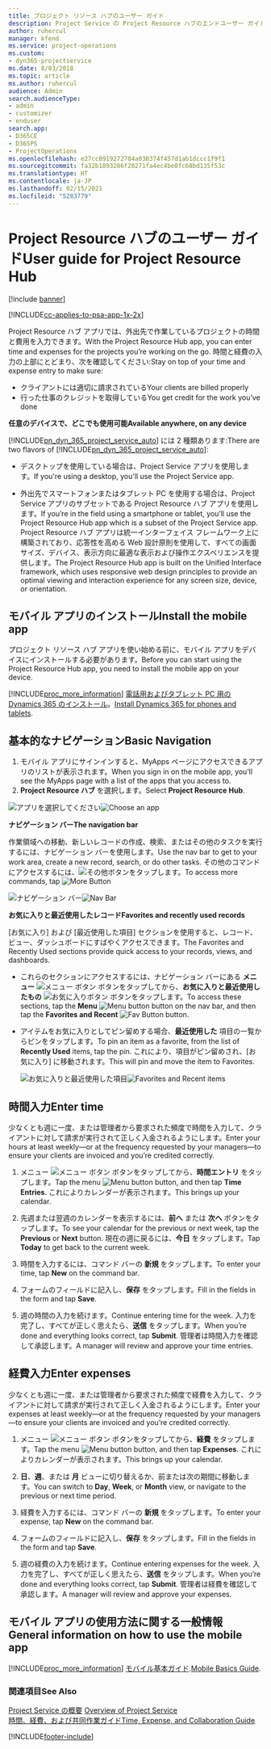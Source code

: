 ```yaml
---
title: プロジェクト リソース ハブのユーザー ガイド
description: Project Service の Project Resource ハブのエンドユーザー ガイド
author: ruhercul
manager: kfend
ms.service: project-operations
ms.custom:
- dyn365-projectservice
ms.date: 8/03/2018
ms.topic: article
ms.author: ruhercul
audience: Admin
search.audienceType:
- admin
- customizer
- enduser
search.app:
- D365CE
- D365PS
- ProjectOperations
ms.openlocfilehash: e27cc0919272784a030374f457d1ab1dccc1f9f1
ms.sourcegitcommit: fa32b1893286f20271fa4ec4be8fc68bd135f53c
ms.translationtype: HT
ms.contentlocale: ja-JP
ms.lasthandoff: 02/15/2021
ms.locfileid: "5283779"
---
```

# <a name="user-guide-for-project-resource-hub"></a><span data-ttu-id="02fee-103">Project Resource ハブのユーザー ガイド</span><span class="sxs-lookup"><span data-stu-id="02fee-103">User guide for Project Resource Hub</span></span>

[!include [banner](../includes/psa-now-project-operations.md)]

[!INCLUDE[cc-applies-to-psa-app-1x-2x](../includes/cc-applies-to-psa-app-1x-2x.md)]

<span data-ttu-id="02fee-104">Project Resource ハブ アプリでは、外出先で作業しているプロジェクトの時間と費用を入力できます。</span><span class="sxs-lookup"><span data-stu-id="02fee-104">With the Project Resource Hub app, you can enter time and expenses for the projects you’re working on the go.</span></span> <span data-ttu-id="02fee-105">時間と経費の入力の上部にとどまり、次を確認してください:</span><span class="sxs-lookup"><span data-stu-id="02fee-105">Stay on top of your time and expense entry to make sure:</span></span>

- <span data-ttu-id="02fee-106">クライアントには適切に請求されている</span><span class="sxs-lookup"><span data-stu-id="02fee-106">Your clients are billed properly</span></span>
- <span data-ttu-id="02fee-107">行った仕事のクレジットを取得している</span><span class="sxs-lookup"><span data-stu-id="02fee-107">You get credit for the work you’ve done</span></span>

<span data-ttu-id="02fee-108">**任意のデバイスで、どこでも使用可能**</span><span class="sxs-lookup"><span data-stu-id="02fee-108">**Available anywhere, on any device**</span></span>

<span data-ttu-id="02fee-109">[!INCLUDE[pn_dyn_365_project_service_auto](../includes/pn-dyn-365-project-service-auto.md)] には 2 種類あります:</span><span class="sxs-lookup"><span data-stu-id="02fee-109">There are two flavors of [!INCLUDE[pn_dyn_365_project_service_auto](../includes/pn-dyn-365-project-service-auto.md)]:</span></span> 

- <span data-ttu-id="02fee-110">デスクトップを使用している場合は、Project Service アプリを使用します。</span><span class="sxs-lookup"><span data-stu-id="02fee-110">If you're using a desktop, you'll use the Project Service app.</span></span> 

- <span data-ttu-id="02fee-111">外出先でスマートフォンまたはタブレット PC を使用する場合は、Project Service アプリのサブセットである Project Resource ハブ アプリを使用します。</span><span class="sxs-lookup"><span data-stu-id="02fee-111">If you’re in the field using a smartphone or tablet, you’ll use the Project Resource Hub app which is a subset of the Project Service  app.</span></span> <span data-ttu-id="02fee-112">Project Resource ハブ アプリは統一インターフェイス フレームワーク上に構築されており、応答性を高める Web 設計原則を使用して、すべての画面サイズ、デバイス、表示方向に最適な表示および操作エクスペリエンスを提供します。</span><span class="sxs-lookup"><span data-stu-id="02fee-112">The Project Resource Hub app is built on the Unified Interface framework, which uses responsive web design principles to provide an optimal viewing and interaction experience for any screen size, device, or orientation.</span></span> 


## <a name="install-the-mobile-app"></a><span data-ttu-id="02fee-113">モバイル アプリのインストール</span><span class="sxs-lookup"><span data-stu-id="02fee-113">Install the mobile app</span></span>
<span data-ttu-id="02fee-114">プロジェクト リソース ハブ アプリを使い始める前に、モバイル アプリをデバイスにインストールする必要があります。</span><span class="sxs-lookup"><span data-stu-id="02fee-114">Before you can start using the Project Resource Hub app, you need to install the mobile app on your device.</span></span> 

[!INCLUDE[proc_more_information](../includes/proc-more-information.md)] <span data-ttu-id="02fee-115">[電話用およびタブレット PC 用の Dynamics 365 のインストール](https://docs.microsoft.com/dynamics365/mobile-app/install-dynamics-365-for-phones-and-tablets)。</span><span class="sxs-lookup"><span data-stu-id="02fee-115">[Install Dynamics 365 for phones and tablets](https://docs.microsoft.com/dynamics365/mobile-app/install-dynamics-365-for-phones-and-tablets).</span></span>

## <a name="basic-navigation"></a><span data-ttu-id="02fee-116">基本的なナビゲーション</span><span class="sxs-lookup"><span data-stu-id="02fee-116">Basic Navigation</span></span>
1.  <span data-ttu-id="02fee-117">モバイル アプリにサインインすると、MyApps ページにアクセスできるアプリのリストが表示されます。</span><span class="sxs-lookup"><span data-stu-id="02fee-117">When you sign in on the mobile app, you’ll see the MyApps page with a list of the apps that you access to.</span></span> 
2.  <span data-ttu-id="02fee-118">**Project Resource ハブ** を選択します。</span><span class="sxs-lookup"><span data-stu-id="02fee-118">Select **Project Resource Hub**.</span></span>

<span data-ttu-id="02fee-119">![アプリを選択してください](media/chooseApp_1.png "アプリを選択してください")</span><span class="sxs-lookup"><span data-stu-id="02fee-119">![Choose an app](media/chooseApp_1.png "Choose an app")</span></span>

<span data-ttu-id="02fee-120">**ナビゲーション バー**</span><span class="sxs-lookup"><span data-stu-id="02fee-120">**The navigation bar**</span></span>

<span data-ttu-id="02fee-121">作業領域への移動、新しいレコードの作成、検索、またはその他のタスクを実行するには、ナビゲーション バーを使用します。</span><span class="sxs-lookup"><span data-stu-id="02fee-121">Use the nav bar to get to your work area, create a new record, search, or do other tasks.</span></span> <span data-ttu-id="02fee-122">その他のコマンドにアクセスするには、![その他](media/MoreButton.png "さらに表示 - ボタン")ボタンをタップします。</span><span class="sxs-lookup"><span data-stu-id="02fee-122">To access more commands, tap ![More Button](media/MoreButton.png "More Button")</span></span>

<span data-ttu-id="02fee-123">![ナビゲーション バー](media/NavBar_2.png "ナビゲーション バー")</span><span class="sxs-lookup"><span data-stu-id="02fee-123">![Nav Bar](media/NavBar_2.png "Nav Bar")</span></span>

<span data-ttu-id="02fee-124">**お気に入りと最近使用したレコード**</span><span class="sxs-lookup"><span data-stu-id="02fee-124">**Favorites and recently used records**</span></span>

<span data-ttu-id="02fee-125">[お気に入り] および [最近使用した項目] セクションを使用すると、レコード、ビュー、ダッシュボードにすばやくアクセスできます。</span><span class="sxs-lookup"><span data-stu-id="02fee-125">The Favorites and Recently Used sections provide quick access to your records, views, and dashboards.</span></span> 

- <span data-ttu-id="02fee-126">これらのセクションにアクセスするには、ナビゲーション バーにある **メニュー** ![メニュー ボタン](media/MenuButton.png "メニュー ボタン") ボタンをタップしてから、**お気に入りと最近使用したもの** ![お気に入りボタン](media/FavButton.png "お気に入り ボタン") ボタンをタップします。</span><span class="sxs-lookup"><span data-stu-id="02fee-126">To access these sections, tap the **Menu** ![Menu button](media/MenuButton.png "Menu button") button on the nav bar, and then tap the **Favorites and Recent** ![Fav Button](media/FavButton.png "Fav Button") button.</span></span>

- <span data-ttu-id="02fee-127">アイテムをお気に入りとしてピン留めする場合、**最近使用した** 項目の一覧からピンをタップします。</span><span class="sxs-lookup"><span data-stu-id="02fee-127">To pin an item as a favorite, from the list of **Recently Used** items, tap the pin.</span></span> <span data-ttu-id="02fee-128">これにより、項目がピン留めされ、[お気に入り] に移動されます。</span><span class="sxs-lookup"><span data-stu-id="02fee-128">This will pin and move the item to Favorites.</span></span>

  <span data-ttu-id="02fee-129">![お気に入りと最近使用した項目](media/Favs_3.png "お気に入りと最近使用した項目")</span><span class="sxs-lookup"><span data-stu-id="02fee-129">![Favorites and Recent items](media/Favs_3.png "Favorites and Recent items")</span></span>
 
## <a name="enter-time"></a><span data-ttu-id="02fee-130">時間入力</span><span class="sxs-lookup"><span data-stu-id="02fee-130">Enter time</span></span>
<span data-ttu-id="02fee-131">少なくとも週に一度、または管理者から要求された頻度で時間を入力して、クライアントに対して請求が実行されて正しく入金されるようにします。</span><span class="sxs-lookup"><span data-stu-id="02fee-131">Enter your hours at least weekly—or at the frequency requested by your managers—to ensure your clients are invoiced and you’re credited correctly.</span></span>

1. <span data-ttu-id="02fee-132">メニュー ![メニュー ボタン](media/MenuButton.png "メニュー ボタン") ボタンをタップしてから、**時間エントリ** をタップします。</span><span class="sxs-lookup"><span data-stu-id="02fee-132">Tap the menu ![Menu button](media/MenuButton.png "Menu button") button, and then tap **Time Entries**.</span></span> <span data-ttu-id="02fee-133">これによりカレンダーが表示されます。</span><span class="sxs-lookup"><span data-stu-id="02fee-133">This brings up your calendar.</span></span>

2. <span data-ttu-id="02fee-134">先週または翌週のカレンダーを表示するには、**前へ** または **次へ** ボタンをタップします。</span><span class="sxs-lookup"><span data-stu-id="02fee-134">To see your calendar for the previous or next week, tap the **Previous** or **Next** button.</span></span> <span data-ttu-id="02fee-135">現在の週に戻るには、**今日** をタップします。</span><span class="sxs-lookup"><span data-stu-id="02fee-135">Tap **Today** to get back to the current week.</span></span>

3. <span data-ttu-id="02fee-136">時間を入力するには、コマンド バーの **新規** をタップします。</span><span class="sxs-lookup"><span data-stu-id="02fee-136">To enter your time, tap **New** on the command bar.</span></span> 

4. <span data-ttu-id="02fee-137">フォームのフィールドに記入し、**保存** をタップします。</span><span class="sxs-lookup"><span data-stu-id="02fee-137">Fill in the fields in the form and tap **Save**.</span></span>

5. <span data-ttu-id="02fee-138">週の時間の入力を続けます。</span><span class="sxs-lookup"><span data-stu-id="02fee-138">Continue entering time for the week.</span></span> <span data-ttu-id="02fee-139">入力を完了し、すべてが正しく思えたら、**送信** をタップします。</span><span class="sxs-lookup"><span data-stu-id="02fee-139">When you’re done and everything looks correct, tap **Submit**.</span></span> <span data-ttu-id="02fee-140">管理者は時間入力を確認して承認します。</span><span class="sxs-lookup"><span data-stu-id="02fee-140">A manager will review and approve your time entries.</span></span>

## <a name="enter-expenses"></a><span data-ttu-id="02fee-141">経費入力</span><span class="sxs-lookup"><span data-stu-id="02fee-141">Enter expenses</span></span> 
<span data-ttu-id="02fee-142">少なくとも週に一度、または管理者から要求された頻度で経費を入力して、クライアントに対して請求が実行されて正しく入金されるようにします。</span><span class="sxs-lookup"><span data-stu-id="02fee-142">Enter your expenses at least weekly—or at the frequency requested by your managers—to ensure your clients are invoiced and you’re credited correctly.</span></span>

1. <span data-ttu-id="02fee-143">メニュー ![メニュー ボタン](media/MenuButton.png "メニュー ボタン") ボタンをタップしてから、**経費** をタップします。</span><span class="sxs-lookup"><span data-stu-id="02fee-143">Tap the menu ![Menu button](media/MenuButton.png "Menu button") button, and then tap **Expenses**.</span></span> <span data-ttu-id="02fee-144">これによりカレンダーが表示されます。</span><span class="sxs-lookup"><span data-stu-id="02fee-144">This brings up your calendar.</span></span>

2. <span data-ttu-id="02fee-145">**日**、**週**、または **月** ビューに切り替えるか、前または次の期間に移動します。</span><span class="sxs-lookup"><span data-stu-id="02fee-145">You can switch to **Day**, **Week**, or **Month** view, or navigate to the previous or next time period.</span></span> 

3. <span data-ttu-id="02fee-146">経費を入力するには、コマンド バーの **新規** をタップします。</span><span class="sxs-lookup"><span data-stu-id="02fee-146">To enter your expense, tap **New** on the command bar.</span></span> 

4. <span data-ttu-id="02fee-147">フォームのフィールドに記入し、**保存** をタップします。</span><span class="sxs-lookup"><span data-stu-id="02fee-147">Fill in the fields in the form and tap **Save**.</span></span>

5. <span data-ttu-id="02fee-148">週の経費の入力を続けます。</span><span class="sxs-lookup"><span data-stu-id="02fee-148">Continue entering expenses for the week.</span></span> <span data-ttu-id="02fee-149">入力を完了し、すべてが正しく思えたら、**送信** をタップします。</span><span class="sxs-lookup"><span data-stu-id="02fee-149">When you’re done and everything looks correct, tap **Submit**.</span></span> <span data-ttu-id="02fee-150">管理者は経費を確認して承認します。</span><span class="sxs-lookup"><span data-stu-id="02fee-150">A manager will review and approve your expenses.</span></span>

## <a name="general-information-on-how-to-use-the-mobile-app"></a><span data-ttu-id="02fee-151">モバイル アプリの使用方法に関する一般情報</span><span class="sxs-lookup"><span data-stu-id="02fee-151">General information on how to use the mobile app</span></span> 
[!INCLUDE[proc_more_information](../includes/proc-more-information.md)] <span data-ttu-id="02fee-152">[モバイル基本ガイド](https://docs.microsoft.com/dynamics365/mobile-app/dynamics-365-phones-tablets-users-guide).</span><span class="sxs-lookup"><span data-stu-id="02fee-152">[Mobile Basics Guide](https://docs.microsoft.com/dynamics365/mobile-app/dynamics-365-phones-tablets-users-guide).</span></span>

### <a name="see-also"></a><span data-ttu-id="02fee-153">関連項目</span><span class="sxs-lookup"><span data-stu-id="02fee-153">See Also</span></span>  
 <span data-ttu-id="02fee-154">[Project Service の概要](../psa/overview.md) </span><span class="sxs-lookup"><span data-stu-id="02fee-154">[Overview of Project Service](../psa/overview.md) </span></span>  
 [<span data-ttu-id="02fee-155">時間、経費、および共同作業ガイド</span><span class="sxs-lookup"><span data-stu-id="02fee-155">Time, Expense, and Collaboration Guide</span></span>](../psa/time-expense-collaboration-guide.md)   
 


[!INCLUDE[footer-include](../includes/footer-banner.md)]